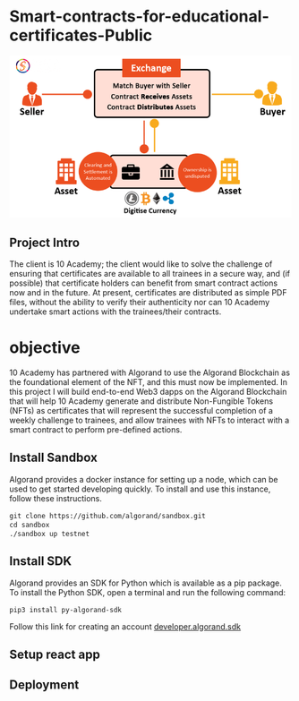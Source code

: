# Smart-contracts-for-educational-certificates-Public

![alt text](https://github.com/niyotham/Smart-contracts-for-educational-certificates/blob/main/images/smartcontract.png)
## Project Intro

The client is 10 Academy; the client would like to solve the challenge of ensuring that certificates are available to all trainees in a secure way, and (if possible) that certificate holders can benefit from smart contract actions now and in the future. At present, certificates are distributed as simple PDF files, without the ability to verify their authenticity nor can 10 Academy undertake smart actions with the trainees/their contracts.
# objective
10 Academy has partnered with Algorand to use the Algorand Blockchain as the foundational element of the NFT, and this must now be implemented. In this project I will build end-to-end Web3 dapps on the Algorand Blockchain that will help 10 Academy generate and distribute Non-Fungible Tokens (NFTs) as certificates that will represent the successful completion of a weekly challenge to trainees, and allow trainees with NFTs to interact with a smart contract to perform pre-defined actions.

## Install Sandbox

Algorand provides a docker instance for setting up a node, which can be used to get started developing quickly. To install and use this instance, follow these instructions.
```
git clone https://github.com/algorand/sandbox.git
cd sandbox
./sandbox up testnet
```

## Install SDK
Algorand provides an SDK for Python which is available as a pip package. To install the Python SDK, open a terminal and run the following command:
```
pip3 install py-algorand-sdk

```
Follow this link for creating an account [developer.algorand.sdk](https://developer.algorand.org/docs/sdks/python/)

## Setup react app


## Deployment
